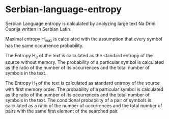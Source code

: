 # Serbian-language-entropy

Serbian Language entropy is calculated by analyzing large text Na Drini Ćuprija written in Serbian Latin. 

Maximal entropy H<sub>max</sub> is calculated with the assumption that every symbol has the same occurrence probability.

The Entropy H<sub>0</sub> of the text is calculated as the standard entropy of the source without memory. The probability of a particular symbol is calculated as the ratio of the number of its occurrences and the total number of symbols in the text.

The Entropy H<sub>1</sub> of the text is calculated as standard entropy of the source with first memory order. The probability of a particular symbol is calculated as the ratio of the number of its occurrences and the total number of symbols in the text. The conditional probability of a pair of symbols is calculated as a ratio of the number of occurrences and the total number of pairs with the same first element of the searched pair.

